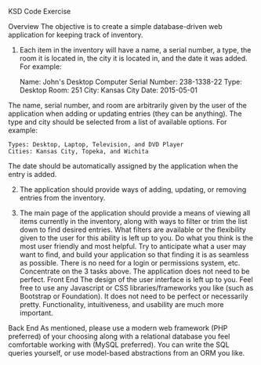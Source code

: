 KSD Code Exercise

Overview
The objective is to create a simple database-driven web application for keeping track of inventory.
1.  Each item in the inventory will have a name, a serial number, a type, the room it is located in, the city it is located in, and the date it was added. For example:

    Name: John's Desktop Computer
    Serial Number: 238-1338-22
    Type: Desktop
    Room: 251
    City: Kansas City
    Date: 2015-05-01

The name, serial number, and room are arbitrarily given by the user of the application when adding or updating entries (they can be anything). The type and city should be selected from a list of available options. For example:

    Types: Desktop, Laptop, Television, and DVD Player
    Cities: Kansas City, Topeka, and Wichita

The date should be automatically assigned by the application when the entry is added.

2.  The application should provide ways of adding, updating, or removing entries from the inventory.

3.  The main page of the application should provide a means of viewing all items currently in the inventory, along with ways to filter or trim the list down to find desired entries. What filters are available or the flexibility given to the user for this ability is left up to you. Do what you think is the most user friendly and most helpful. Try to anticipate what a user may want to find, and build your application so that finding it is as seamless as possible.
There is no need for a login or permissions system, etc. Concentrate on the 3 tasks above. The application does not need to be perfect.
Front End
The design of the user interface is left up to you. Feel free to use any Javascript or CSS libraries/frameworks you like (such as Bootstrap or Foundation). It does not need to be perfect or necessarily pretty. Functionality, intuitiveness, and usability are much more important.

Back End
As mentioned, please use a modern web framework (PHP preferred) of your choosing along with a relational database you feel comfortable working with (MySQL preferred). You can write the SQL queries yourself, or use model-based abstractions from an ORM you like.

